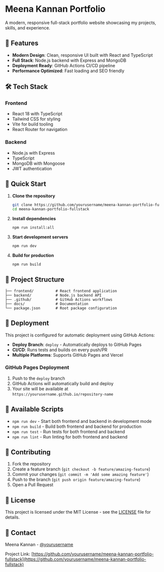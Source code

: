 # Meena Kannan Portfolio

A modern, responsive full-stack portfolio website showcasing my projects, skills, and experience.

## 🚀 Features

- **Modern Design**: Clean, responsive UI built with React and TypeScript
- **Full Stack**: Node.js backend with Express and MongoDB
- **Deployment Ready**: GitHub Actions CI/CD pipeline
- **Performance Optimized**: Fast loading and SEO friendly

## 🛠️ Tech Stack

### Frontend
- React 18 with TypeScript
- Tailwind CSS for styling
- Vite for build tooling
- React Router for navigation

### Backend
- Node.js with Express
- TypeScript
- MongoDB with Mongoose
- JWT authentication

## 🚀 Quick Start

1. **Clone the repository**
   ```bash
   git clone https://github.com/yourusername/meena-kannan-portfolio-fullstack.git
   cd meena-kannan-portfolio-fullstack
   ```

2. **Install dependencies**
   ```bash
   npm run install:all
   ```

3. **Start development servers**
   ```bash
   npm run dev
   ```

4. **Build for production**
   ```bash
   npm run build
   ```

## 📁 Project Structure

```
├── frontend/          # React frontend application
├── backend/           # Node.js backend API
├── .github/           # GitHub Actions workflows
├── docs/              # Documentation
└── package.json       # Root package configuration
```

## 🚀 Deployment

This project is configured for automatic deployment using GitHub Actions:

- **Deploy Branch**: `deploy` - Automatically deploys to GitHub Pages
- **CI/CD**: Runs tests and builds on every push/PR
- **Multiple Platforms**: Supports GitHub Pages and Vercel

### GitHub Pages Deployment

1. Push to the `deploy` branch
2. GitHub Actions will automatically build and deploy
3. Your site will be available at `https://yourusername.github.io/repository-name`

## 📝 Available Scripts

- `npm run dev` - Start both frontend and backend in development mode
- `npm run build` - Build both frontend and backend for production
- `npm run test` - Run tests for both frontend and backend
- `npm run lint` - Run linting for both frontend and backend

## 🤝 Contributing

1. Fork the repository
2. Create a feature branch (`git checkout -b feature/amazing-feature`)
3. Commit your changes (`git commit -m 'Add some amazing feature'`)
4. Push to the branch (`git push origin feature/amazing-feature`)
5. Open a Pull Request

## 📄 License

This project is licensed under the MIT License - see the [LICENSE](LICENSE) file for details.

## 📧 Contact

Meena Kannan - [@yourusername](https://github.com/yourusername)

Project Link: [https://github.com/yourusername/meena-kannan-portfolio-fullstack](https://github.com/yourusername/meena-kannan-portfolio-fullstack)

